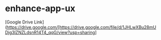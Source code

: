 # enhance-app-ux
[Google Drive Link](https://drive.google.com/[https://drive.google.com/file/d/1JHLwXBu28mUDjg3lZNZLdsnR14T4_qqG/view?usp=sharing]
